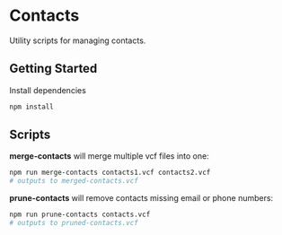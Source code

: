 # Contacts

Utility scripts for managing contacts.

## Getting Started

Install dependencies

```sh
npm install
```

## Scripts

**merge-contacts** will merge multiple vcf files into one:

```sh
npm run merge-contacts contacts1.vcf contacts2.vcf
# outputs to merged-contacts.vcf
```

**prune-contacts** will remove contacts missing email or phone numbers:

```sh
npm run prune-contacts contacts.vcf
# outputs to pruned-contacts.vcf
```

